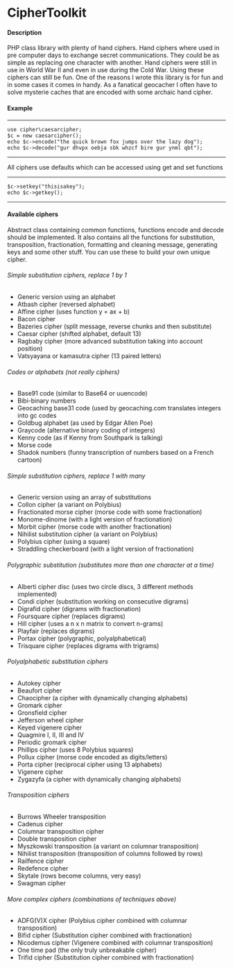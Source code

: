# CipherToolkit

#### Description

PHP class library with plenty of hand ciphers. Hand ciphers where used in pre computer days to exchange secret communications. They could be as simple as replacing one character with another. Hand ciphers were still in use in World War II and even in use during the Cold War. Using these ciphers can still be fun. One of the reasons I wrote this library is for fun and in some cases it comes in handy. As a fanatical geocacher I often have to solve mysterie caches that are encoded with some archaic hand cipher.

#### Example
---
    use cipher\caesarcipher;
    $c = new caesarcipher();
    echo $c->encode("the quick brown fox jumps over the lazy dog");
    echo $c->decode("gur dhvpx oebja sbk whzcf bire gur ynml qbt");
---

All ciphers use defaults which can be accessed using get and set functions

---
    $c->setkey("thisisakey");
    echo $c->getkey();
---


#### Available ciphers

Abstract class containing common functions, functions encode and decode should be implemented. It also contains all the functions for substitution, transposition, fractionation, formatting and cleaning message, generating keys and some other stuff. You can use these to build your own unique cipher.

###### Simple substitution ciphers, replace 1 by 1
- Generic version using an alphabet
- Atbash cipher (reversed alphabet)
- Affine cipher (uses function y = ax + b)
- Bacon cipher
- Bazeries cipher (split message, reverse chunks and then substitute)
- Caesar cipher (shifted alphabet, default 13)
- Ragbaby cipher (more advanced substitution taking into account position)
- Vatsyayana or kamasutra cipher (13 paired letters)

###### Codes or alphabets (not really ciphers)
- Base91 code (similar to Base64 or uuencode)
- Bibi-binary numbers
- Geocaching base31 code (used by geocaching.com translates integers into gc codes
- Goldbug alphabet (as used by Edgar Allen Poe)
- Graycode (alternative binary coding of integers)
- Kenny code (as if Kenny from Southpark is talking)
- Morse code
- Shadok numbers (funny transcription of numbers based on a French cartoon)

###### Simple substitution ciphers, replace 1 with many
- Generic version using an array of substitutions
- Collon cipher (a variant on Polybius)
- Fractionated morse cipher (morse code with some fractionation)
- Monome-dinome (with a light version of fractionation)
- Morbit cipher (morse code with another fractionation)
- Nihilist substitution cipher (a variant on Polybius)
- Polybius cipher (using a square)
- Straddling checkerboard (with a light version of fractionation)

###### Polygraphic substitution (substitutes more than one character at a time)
- Alberti cipher disc (uses two circle discs, 3 different methods implemented)
- Condi cipher (substitution working on consecutive digrams)
- Digrafid cipher (digrams with fractionation)
- Foursquare cipher (replaces digrams)
- Hill cipher (uses a n x n matrix to convert n-grams)
- Playfair (replaces digrams)
- Portax cipher (polygraphic, polyalphabetical)
- Trisquare cipher (replaces digrams with trigrams)

###### Polyalphabetic substitution ciphers
- Autokey cipher
- Beaufort cipher
- Chaocipher (a cipher with dynamically changing alphabets)
- Gromark cipher
- Gronsfield cipher
- Jefferson wheel cipher
- Keyed vigenere cipher
- Quagmire I, II, III and IV
- Periodic gromark cipher
- Phillips cipher (uses 8 Polybius squares)
- Pollux cipher (morse code encoded as digits/letters)
- Porta cipher (reciprocal cipher using 13 alphabets)
- Vigenere cipher
- Zygazyfa (a cipher with dynamically changing alphabets) 

###### Transposition ciphers
- Burrows Wheeler transposition
- Cadenus cipher
- Columnar transposition cipher
- Double transposition cipher
- Myszkowski transposition (a variant on columnar transposition)
- Nihilist transposition (transposition of columns followed by rows)
- Railfence cipher
- Redefence cipher
- Skytale (rows become columns, very easy)
- Swagman cipher

###### More complex ciphers (combinations of techniques above)
- ADFG(V)X cipher (Polybius cipher combined with columnar transposition)
- Bifid cipher    (Substitution cipher combined with fractionation)
- Nicodemus cipher (Vigenere combined with columnar transposition)
- One time pad    (the only truly unbreakable cipher)
- Trifid cipher   (Substitution cipher combined with fractionation)
